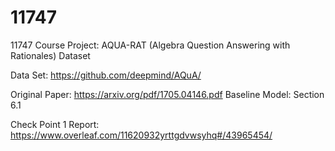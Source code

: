 # 11747
11747 Course Project: AQUA-RAT (Algebra Question Answering with Rationales) Dataset

Data Set:
https://github.com/deepmind/AQuA/

Original Paper:
https://arxiv.org/pdf/1705.04146.pdf
Baseline Model: Section 6.1

Check Point 1 Report:
https://www.overleaf.com/11620932yrttgdvwsyhq#/43965454/


